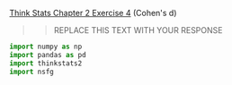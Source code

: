 [Think Stats Chapter 2 Exercise 4](http://greenteapress.com/thinkstats2/html/thinkstats2003.html#toc24) (Cohen's d)

>> REPLACE THIS TEXT WITH YOUR RESPONSE

```python
import numpy as np
import pandas as pd
import thinkstats2
import nsfg
